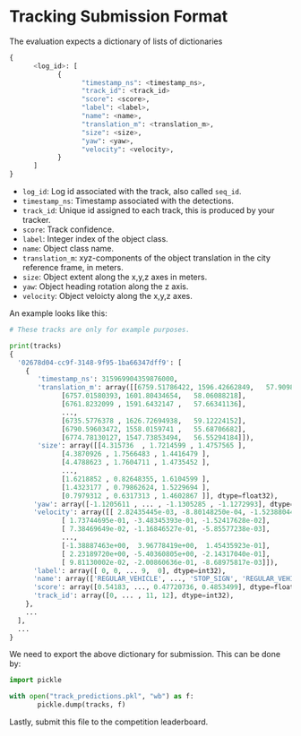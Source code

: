 # Tracking Submission Format

The evaluation expects a dictionary of lists of dictionaries

```python
{
      <log_id>: [
            {
                  "timestamp_ns": <timestamp_ns>,
                  "track_id": <track_id>
                  "score": <score>,
                  "label": <label>,
                  "name": <name>,
                  "translation_m": <translation_m>,
                  "size": <size>,
                  "yaw": <yaw>,
                  "velocity": <velocity>,
            }
      ]
}
```

- `log_id`: Log id associated with the track, also called `seq_id`.
- `timestamp_ns`: Timestamp associated with the detections.
- `track_id`: Unique id assigned to each track, this is produced by your tracker.
- `score`: Track confidence.
- `label`: Integer index of the object class.
- `name`: Object class name.
- `translation_m`: xyz-components of the object translation in the city reference frame, in meters.
- `size`: Object extent along the x,y,z axes in meters.
- `yaw`: Object heading rotation along the z axis.
- `velocity`: Object veloicty along the x,y,z axes.

An example looks like this:

```python
# These tracks are only for example purposes.

print(tracks)
{
  '02678d04-cc9f-3148-9f95-1ba66347dff9': [
    {
       'timestamp_ns': 315969904359876000,
       'translation_m': array([[6759.51786422, 1596.42662849,   57.90987307],
             [6757.01580393, 1601.80434654,   58.06088218],
             [6761.8232099 , 1591.6432147 ,   57.66341136],
             ...,
             [6735.5776378 , 1626.72694938,   59.12224152],
             [6790.59603472, 1558.0159741 ,   55.68706682],
             [6774.78130127, 1547.73853494,   56.55294184]]),
       'size': array([[4.315736  , 1.7214599 , 1.4757565 ],
             [4.3870926 , 1.7566483 , 1.4416479 ],
             [4.4788623 , 1.7604711 , 1.4735452 ],
             ...,
             [1.6218852 , 0.82648355, 1.6104599 ],
             [1.4323177 , 0.79862624, 1.5229694 ],
             [0.7979312 , 0.6317313 , 1.4602867 ]], dtype=float32),
      'yaw': array([-1.1205611 , ... , -1.1305285 , -1.1272993], dtype=float32),
      'velocity': array([[ 2.82435445e-03, -8.80148250e-04, -1.52388044e-04],
             [ 1.73744695e-01, -3.48345393e-01, -1.52417628e-02],
             [ 7.38469649e-02, -1.16846527e-01, -5.85577238e-03],
             ...,
             [-1.38887463e+00,  3.96778419e+00,  1.45435923e-01],
             [ 2.23189720e+00, -5.40360805e+00, -2.14317040e-01],
             [ 9.81130002e-02, -2.00860636e-01, -8.68975817e-03]]),
      'label': array([ 0, 0, ... 9,  0], dtype=int32),
      'name': array(['REGULAR_VEHICLE', ..., 'STOP_SIGN', 'REGULAR_VEHICLE'], dtype='<U31'),
      'score': array([0.54183, ..., 0.47720736, 0.4853499], dtype=float32),
      'track_id': array([0, ... , 11, 12], dtype=int32),
    },
    ...
  ],
  ...
}
```

We need to export the above dictionary for submission. This can be done by:

```python
import pickle

with open("track_predictions.pkl", "wb") as f:
       pickle.dump(tracks, f)
```

Lastly, submit this file to the competition leaderboard.
